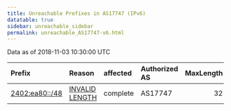 ```yaml
---
title: Unreachable Prefixes in AS17747 (IPv6)
datatable: true
sidebar: unreachable_sidebar
permalink: unreachable_AS17747-v6.html
---
```


Data as of 2018-11-03 10:30:00 UTC


<div class="datatable-begin"></div>

| Prefix                                                 | Reason                                                                                                   | affected   | Authorized AS   |   MaxLength | Anchor                                       |   unreachable /48s |
|:-------------------------------------------------------|:---------------------------------------------------------------------------------------------------------|:-----------|:----------------|------------:|:---------------------------------------------|-------------------:|
| [2402:ea80::/48](https://stat.ripe.net/2402:ea80::/48) | [INVALID LENGTH](https://rpki-validator.ripe.net/announcement-preview?asn=AS17747&prefix=2402:ea80::/48) | complete   | AS17747         |          32 | [APNIC](unreachable_APNIC_RPKI_Root-v6.html) |                  1 |

<div class="datatable-end"></div>
